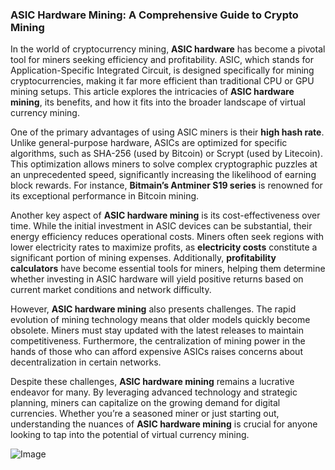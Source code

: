 ### ASIC Hardware Mining: A Comprehensive Guide to Crypto Mining

In the world of cryptocurrency mining, **ASIC hardware** has become a pivotal tool for miners seeking efficiency and profitability. ASIC, which stands for Application-Specific Integrated Circuit, is designed specifically for mining cryptocurrencies, making it far more efficient than traditional CPU or GPU mining setups. This article explores the intricacies of **ASIC hardware mining**, its benefits, and how it fits into the broader landscape of virtual currency mining.

One of the primary advantages of using ASIC miners is their **high hash rate**. Unlike general-purpose hardware, ASICs are optimized for specific algorithms, such as SHA-256 (used by Bitcoin) or Scrypt (used by Litecoin). This optimization allows miners to solve complex cryptographic puzzles at an unprecedented speed, significantly increasing the likelihood of earning block rewards. For instance, **Bitmain’s Antminer S19 series** is renowned for its exceptional performance in Bitcoin mining.

Another key aspect of **ASIC hardware mining** is its cost-effectiveness over time. While the initial investment in ASIC devices can be substantial, their energy efficiency reduces operational costs. Miners often seek regions with lower electricity rates to maximize profits, as **electricity costs** constitute a significant portion of mining expenses. Additionally, **profitability calculators** have become essential tools for miners, helping them determine whether investing in ASIC hardware will yield positive returns based on current market conditions and network difficulty.

However, **ASIC hardware mining** also presents challenges. The rapid evolution of mining technology means that older models quickly become obsolete. Miners must stay updated with the latest releases to maintain competitiveness. Furthermore, the centralization of mining power in the hands of those who can afford expensive ASICs raises concerns about decentralization in certain networks.

Despite these challenges, **ASIC hardware mining** remains a lucrative endeavor for many. By leveraging advanced technology and strategic planning, miners can capitalize on the growing demand for digital currencies. Whether you’re a seasoned miner or just starting out, understanding the nuances of **ASIC hardware mining** is crucial for anyone looking to tap into the potential of virtual currency mining.

![Image](https://github.com/user-attachments/assets/b8266eee-691e-4ee1-99ef-bfa10d234fd4)